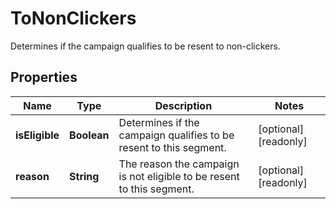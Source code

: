 

# ToNonClickers

Determines if the campaign qualifies to be resent to non-clickers.

## Properties

| Name | Type | Description | Notes |
|------------ | ------------- | ------------- | -------------|
|**isEligible** | **Boolean** | Determines if the campaign qualifies to be resent to this segment. |  [optional] [readonly] |
|**reason** | **String** | The reason the campaign is not eligible to be resent to this segment. |  [optional] [readonly] |



